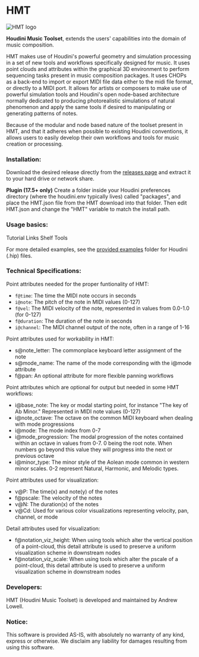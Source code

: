 HMT
======

![HMT logo](https://github.com/andrew-lowell/HMT/blob/master/hmt_logo_01.png)

**Houdini Music Toolset**, extends the users' capabilities into the domain of music composition.

HMT makes use of Houdini's powerful geometry and simulation processing in a set of new tools and workflows specifically designed for music. It uses point clouds and attributes within the graphical 3D environment to perform sequencing tasks present in music composition packages. It uses CHOPs as a back-end to import or export MIDI file data either to the midi file format, or directly to a MIDI port. It allows for artists or composers to make use of powerful simulation tools and Houdini's open node-based architecture normally dedicated to producing photorealistic simulations of natural phenomenon and apply the same tools if desired to manipulating or generating patterns of notes.

Because of the modular and node based nature of the toolset present in HMT, and that it adheres when possible to existing Houdini conventions, it allows users to easily develop their own workflows and tools for music creation or processing.

### Installation:

Download the desired release directly from the [releases page](https://github.com/andrew-lowell/HMT/releases) and extract it to your hard drive or network share.

**Plugin (17.5+ only)**
Create a folder inside your Houdini preferences directory (where the houdini.env typically lives) called "packages", and place the HMT.json file from the HMT download into that folder. Then edit HMT.json and change the "HMT" variable to match the install path.

### Usage basics:
Tutorial Links
Shelf Tools

  For more detailed examples, see the [provided examples](https://github.com/andrew-lowell/HMT/tree/master/examples) folder for Houdini (.hip) files.

### Technical Specifications:

Point attributes needed for the proper funtionality of HMT:
* `f@time`: The time the MIDI note occurs in seconds
* `i@note`: The pitch of the note in MIDI values (0-127)
* `f@vel`: The MIDI velocity of the note, represented in values from 0.0-1.0 (for 0-127)
* `f@duration`: The duration of the note in seconds
* `i@channel`: The MIDI channel output of the note, often in a range of 1-16

Point attributes used for workability in HMT:
* s@note_letter: The commonplace keyboard letter assignment of the note
* s@mode_name: The name of the mode corresponding with the i@mode attribute
* f@pan: An optional attribute for more flexible panning workflows

Point attributes which are optional for output but needed in some HMT workflows:
* i@base_note: The key or modal starting point, for instance "The key of Ab Minor." Represented in MIDI note values (0-127)
* i@note_octave: The octave on the common MIDI keyboard when dealing with mode progressions
* i@mode: The mode index from 0-7
* i@mode_progression: The modal progression of the notes contained within an octave in values from 0-7. 0 being the root note. When numbers go beyond this value they will progress into the next or previous octave
* i@minor_type: The minor style of the Aolean mode common in western minor scales. 0-2 represent Natural, Harmonic, and Melodic types.

Point attributes used for visualization:
* v@P: The time(x) and note(y) of the notes
* f@pscale: The velocity of the notes
* v@N: The duration(x) of the notes
* v@Cd: Used for various color visualizations representing velocity, pan, channel, or mode

Detail attributes used for visualization:
* f@notation_viz_height: When using tools which alter the vertical position of a point-cloud, this detail attribute is used to preserve a uniform visualization scheme in downstream nodes
* f@notation_viz_scale: When using tools which alter the pscale of a point-cloud, this detail attribute is used to preserve a uniform visualization scheme in downstream nodes

### Developers:
HMT (Houdini Music Toolset) is developed and maintained by Andrew Lowell. 

### Notice:
This software is provided AS-IS, with absolutely no warranty of any kind, express or otherwise. We disclaim any liability for damages resulting from using this software.
